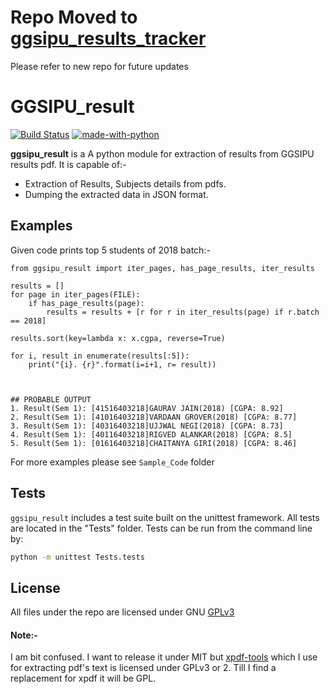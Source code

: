 # Repo Moved to [ggsipu_results_tracker](https://github.com/GGSIPUResultTracker/ggsipu_results_extractor/)
Please refer to new repo for future updates

# GGSIPU_result
[![Build Status](https://travis-ci.org/ashutoshvarma/ggsipu_result.svg?branch=master)](https://travis-ci.org/ashutoshvarma/ggsipu_result)
[![made-with-python](https://img.shields.io/badge/Made%20with-Python-1f425f.svg)](https://www.python.org/)

  

**ggsipu_result** is a A python module for extraction of results from GGSIPU results pdf. It is capable of:-

- Extraction of Results, Subjects details from pdfs.
- Dumping the extracted data in JSON format.


## Examples
Given code prints top 5 students of 2018 batch:-
```
from ggsipu_result import iter_pages, has_page_results, iter_results

results = []
for page in iter_pages(FILE):
    if has_page_results(page):
        results = results + [r for r in iter_results(page) if r.batch == 2018]
        
results.sort(key=lambda x: x.cgpa, reverse=True)

for i, result in enumerate(results[:5]):
    print("{i}. {r}".format(i=i+1, r= result))

  

## PROBABLE OUTPUT
1. Result(Sem 1): [41516403218]GAURAV JAIN(2018) [CGPA: 8.92]
2. Result(Sem 1): [41016403218]VARDAAN GROVER(2018) [CGPA: 8.77]
3. Result(Sem 1): [40316403218]UJJWAL NEGI(2018) [CGPA: 8.73]
4. Result(Sem 1): [40116403218]RIGVED ALANKAR(2018) [CGPA: 8.5]
5. Result(Sem 1): [01616403218]CHAITANYA GIRI(2018) [CGPA: 8.46]
```
For more examples please see `Sample_Code` folder


## Tests

`ggsipu_result` includes a test suite built on the unittest framework. All tests are located in the "Tests" folder.
Tests can be run from the command line by:

  
```bash
python -m unittest Tests.tests
```

## License

All files under the repo are licensed under GNU [GPLv3](https://www.gnu.org/licenses/gpl-3.0.en.html)

#### Note:-
I am bit confused. I want to release it under MIT but [xpdf-tools](https://www.xpdfreader.com/opensource.html)  which I use for extracting pdf's text is licensed under GPLv3 or 2. Till I find a replacement for xpdf it will be GPL.

